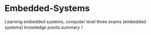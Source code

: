 # Embedded-Systems
Learning embedded systems, computer level three exams (embedded systems) knowledge points summary！
